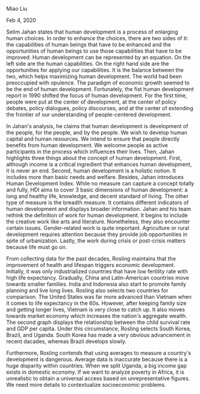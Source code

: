 Miao Liu

Feb 4, 2020

Selim Jahan states that human development is a process of enlarging human choices. In order to enhance the choices, there are two sides of it: the capabilities of human beings that have to be enhanced and the opportunities of human beings to use those capabilities that have to be improved. Human development can be represented by an equation. On the left side are the human capabilities. On the right hand side are the opportunities for applying our capabilities. It is the balance between the two, which helps maximizing human development. The world had been preoccupied with opulence. The paradigm of economic growth seemed to be the end of human development. Fortunately, the fist human development report in 1990 shifted the focus of human development. For the first time, people were put at the center of development, at the center of policy debates, policy dialogues, policy discourses, and at the center of extending the frontier of our understanding of people-centered development.

In Jahan's analysis, he claims that human development is development of the people, for the people, and by the people. We wish to develop human capital and human resources. We intend to ensure that people directly benefits from human development. We welcome people as active participants in the process which influences their lives. Then, Jahan highlights three things about the concept of human development. First, although income is a critical ingredient that enhances human development, it is never an end. Second, human development is a holistic notion. It includes more than basic needs and welfare. Besides, Jahan introduces Human Development Index. While no measure can capture a concept totally and fully, HDI aims to cover 3 basic dimensions of human development: a long and healthy life, knowledge, and decent standard of living. The other type of measure is the breadth measure. It contains different indicators of human development and displays broader information. Jahan and his team rethink the definition of work for human development. It begins to include the creative work like arts and literature. Nonetheless, they also encounter certain issues. Gender-related work is quite important. Agriculture or rural development requires attention because they provide job opportunities in spite of urbanization. Lastly, the work during crisis or post-crisis matters because life must go on.


From collecting data for the past decades, Rosling maintains that the improvement of health and lifespan triggers economic development. Initially, it was only industrialized countries that have low fertility rate with high life expectancy. Gradually, China and Latin-American countries move towards smaller families. India and Indonesia also start to promote family planning and live long lives. Rosling also selects two countries for comparison. The United States was far more advanced than Vietnam when it comes to life expectancy in the 60s. However, after keeping family size and getting longer lives, Vietnam is very close to catch up. It also moves towards market economy which increases the nation's aggregate wealth. The second graph displays the relationship between the child survival rate and GDP per capita. Under this circumstance, Rosling selects South Korea, Brazil, and Uganda. South Korea has made a very obvious advancement in recent dacades, whereas Brazil develops slowly. 

Furthermore, Rosling contends that using averages to measure a country's development is dangerous. Average data is inaccurate because there is a huge disparity within countries. When we split Uganda, a big income gap exists in domestic economy. If we want to analyze poverty in Africa, it is unrealistic to obtain a universal access based on unrepresentative figures. We need more details to contextualize socioeconomic problems.
